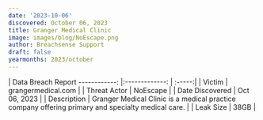 ```yaml
---
date: '2023-10-06'
discovered: October 06, 2023
title: Granger Medical Clinic
image: images/blog/NoEscape.png
author: Breachsense Support
draft: false
yearmonths: 2023/october
---
```



| Data Breach Report
------------:     |:-------------:    | :-----:|
| Victim      | grangermedical.com      | 
| Threat Actor      | NoEscape      | 
| Date Discovered      | Oct 06, 2023      | 
| Description      | Granger Medical Clinic is a medical practice company offering primary and specialty medical care.      | 
| Leak Size      | 38GB      | 

